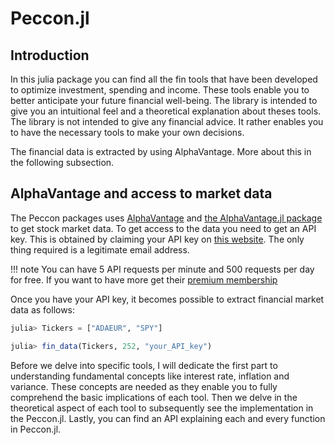 # Peccon.jl 

## Introduction

In this julia package you can find all the fin tools that have been developed to optimize investment, spending and income. 
These tools enable you to better anticipate your future financial well-being. 
The library is intended to give you an intuitional feel and a theoretical explanation about theses tools. The library is not intended to give any financial advice. It rather enables you to have the necessary tools to make your own decisions.  

The financial data is extracted by using AlphaVantage. More about this in the following subsection. 


##  AlphaVantage and access to market data 

The Peccon packages uses [AlphaVantage](https://www.alphavantage.co/#about) and [the AlphaVantage.jl package](https://github.com/ellisvalentiner/AlphaVantage.jl) to get stock market data. To get access to the data you need to get an API key. This is obtained by  claiming your API key on [this website](https://www.alphavantage.co/support/#api-key). The only thing required is a legitimate email address. 


!!! note 
    You can have 5 API requests per minute and 500 requests per day for free. 
    If you want to have more get their [premium membership](https://www.alphavantage.co/premium/)



Once you have your API key, it becomes possible to extract financial market data as follows: 

```julia 
julia> Tickers = ["ADAEUR", "SPY"]

julia> fin_data(Tickers, 252, "your_API_key")

```


Before we delve into specific tools, I will dedicate the first part to understanding fundamental concepts like interest rate, inflation and variance. These concepts are needed as they enable you to fully comprehend the basic implications of each tool. Then we delve in the theoretical aspect of each tool to subsequently see the implementation in the Peccon.jl.  Lastly, you can find an API explaining each and every function in Peccon.jl.


